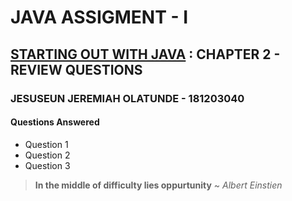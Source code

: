 # JAVA ASSIGMENT - I
## [STARTING OUT WITH JAVA](https://www.amazon.com/Starting-Out-Java-Early-Objects/dp/0134462017) : CHAPTER 2 - REVIEW QUESTIONS
### JESUSEUN JEREMIAH OLATUNDE - 181203040 

#### Questions Answered
* Question 1
* Question 2
* Question 3

> **In the middle of difficulty lies oppurtunity** ~ _Albert Einstien_
